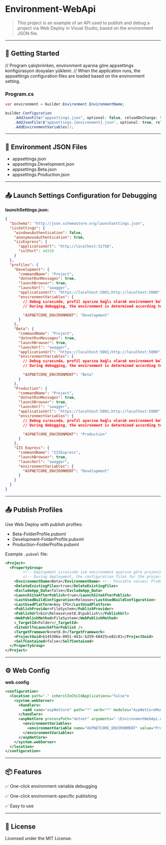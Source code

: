 # Environment-WebApi

> This project is an example of an API used to publish and debug a project via Web Deploy in Visual Studio, based on the environment JSON file.

---

## 🚀 Getting Started

// Program çalıştırılırken, environment ayarına göre appsettings konfigürasyon dosyaları yüklenir.
// When the application runs, the appsettings configuration files are loaded based on the environment setting.

### Program.cs

```csharp
var environment = builder.Environment.EnvironmentName;

builder.Configuration
    .AddJsonFile("appsettings.json", optional: false, reloadOnChange: true)
    .AddJsonFile($"appsettings.{environment}.json", optional: true, reloadOnChange: true)
    .AddEnvironmentVariables();
````

---

## 🧩 Environment JSON Files

* appsettings.json
* appsettings.Development.json
* appsettings.Beta.json
* appsettings.Production.json

---

## 📤 Launch Settings Configuration for Debugging

**launchSettings.json:**

```json
{
  "$schema": "http://json.schemastore.org/launchsettings.json",
  "iisSettings": {
    "windowsAuthentication": false,
    "anonymousAuthentication": true,
    "iisExpress": {
      "applicationUrl": "http://localhost:31758",
      "sslPort": 44310
    }
  },
  "profiles": {
    "Development": {
      "commandName": "Project",
      "dotnetRunMessages": true,
      "launchBrowser": true,
      "launchUrl": "swagger",
      "applicationUrl": "https://localhost:5001;http://localhost:5000",
      "environmentVariables": {
        // Debug sırasında, profil ayarına bağlı olarak environment belirlenir.
        // During debugging, the environment is determined according to the selected profile.

        "ASPNETCORE_ENVIRONMENT": "Development"
      }
    },
    "Beta": {
      "commandName": "Project",
      "dotnetRunMessages": true,
      "launchBrowser": true,
      "launchUrl": "swagger",
      "applicationUrl": "https://localhost:5001;http://localhost:5000",
      "environmentVariables": {
        // Debug sırasında, profil ayarına bağlı olarak environment belirlenir.
        // During debugging, the environment is determined according to the selected profile.

        "ASPNETCORE_ENVIRONMENT": "Beta"
      }
    },
    "Production": {
      "commandName": "Project",
      "dotnetRunMessages": true,
      "launchBrowser": true,
      "launchUrl": "swagger",
      "applicationUrl": "https://localhost:5001;http://localhost:5000",
      "environmentVariables": {
        // Debug sırasında, profil ayarına bağlı olarak environment belirlenir.
        // During debugging, the environment is determined according to the selected profile.

        "ASPNETCORE_ENVIRONMENT": "Production"
      }
    },
    "IIS Express": {
      "commandName": "IISExpress",
      "launchBrowser": true,
      "launchUrl": "swagger",
      "environmentVariables": {
        "ASPNETCORE_ENVIRONMENT": "Development"
      }
    }
  }
}
```

---

## 📤 Publish Profiles

Use Web Deploy with publish profiles:

* Beta-FolderProfile.pubxml
* Development-FolderProfile.pubxml
* Production-FolderProfile.pubxml

Example `.pubxml` file:

```xml
<Project>
  <PropertyGroup>
		<!-- Deployment sırasında ise environment ayarına göre projenin konfigürasyon dosyaları seçilir. --> 
		<!-- During deployment, the configuration files for the project are selected based on the environment setting.-->
    <EnvironmentName>Beta</EnvironmentName> <!-- Possible values: Production, Development, Stage -->
    <DeleteExistingFiles>true</DeleteExistingFiles>
    <ExcludeApp_Data>false</ExcludeApp_Data>
    <LaunchSiteAfterPublish>true</LaunchSiteAfterPublish>
    <LastUsedBuildConfiguration>Release</LastUsedBuildConfiguration>
    <LastUsedPlatform>Any CPU</LastUsedPlatform>
    <PublishProvider>FileSystem</PublishProvider>
    <PublishUrl>bin\Release\net8.0\publish\</PublishUrl>
    <WebPublishMethod>FileSystem</WebPublishMethod>
    <_TargetId>Folder</_TargetId>
    <SiteUrlToLaunchAfterPublish />
    <TargetFramework>net8.0</TargetFramework>
    <ProjectGuid>b145306a-0951-443c-b259-60425ce82c01</ProjectGuid>
    <SelfContained>false</SelfContained>
  </PropertyGroup>
</Project>
```

---

## ⚙️ Web Config

**web.config**

```xml
<configuration>
  <location path="." inheritInChildApplications="false">
    <system.webServer>
      <handlers>
        <add name="aspNetCore" path="*" verb="*" modules="AspNetCoreModuleV2" resourceType="Unspecified" />
      </handlers>
      <aspNetCore processPath="dotnet" arguments=".\EnvironmentWebApi.dll" stdoutLogEnabled="false" stdoutLogFile=".\logs\stdout" hostingModel="inprocess">
        <environmentVariables>
          <environmentVariable name="ASPNETCORE_ENVIRONMENT" value="Production" /> <!-- Possible values: Beta, Development, Stage -->
        </environmentVariables>
      </aspNetCore>
    </system.webServer>
  </location>
</configuration>
```

---

## 📦 Features

✅ One-click environment variable debugging

✅ One-click environment-specific publishing

✅ Easy to use

---

## 📁 License

Licensed under the MIT License.

```
